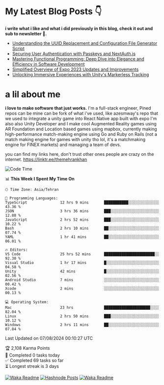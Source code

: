 # My Latest Blog Posts 👇
**i write what i like and what i did previously in this blog, check it out and sub to newsletter 🫡.**

<!-- HASHNODE_BLOG:START -->
- [Understanding the UUID Replacement and Configuration File Generator Script](https://themehrankhan.hashnode.dev/understanding-the-uuid-replacement-and-configuration-file-generator-script)
- [Securing User Authentication with Passkeys and NextAuth.js](https://themehrankhan.hashnode.dev/securing-user-authentication-with-passkeys-and-nextauthjs)
- [Mastering Functional Programming: Deep Dive into Elegance and Efficiency in Software Development](https://themehrankhan.hashnode.dev/mastering-functional-programming-deep-dive-into-elegance-and-efficiency-in-software-development)
- [Simplified Overview of Expo 2023 Updates and Improvements](https://themehrankhan.hashnode.dev/expo-2023-updates-and-features-summary)
- [Unlocking Immersive Experiences with Unity's Markerless Tracking](https://themehrankhan.hashnode.dev/unlocking-immersive-experiences-with-unitys-markerless-tracking)

<!-- HASHNODE_BLOG:END -->

# a lil about me
**i love to make  software that just works.**
I'm a full-stack engineer, Pined repos can be mine can be fork of what i've used, like azesmway's repo that we used to integrate a unity game into React Native app built with expo I'm also also Unity Developer and I make cool Augmented Reality games using AR Foundation and Location based games using mapbox, currently making high-performance match-making engine using Go and Ruby on Rails (not a match making engine for games with unity tho lol, it's a matchmaking engine for FINEX markets) and managing a team of devs.

you can find my links here, don't trust other ones people are crazy on the internet.
https://linktr.ee/themehrankhan

<!--START_SECTION:waka-->
![Code Time](http://img.shields.io/badge/Code%20Time-571%20hrs%2039%20mins-blue)

📊 **This Week I Spent My Time On** 

```text
🕑︎ Time Zone: Asia/Tehran

💬 Programming Languages: 
TypeScript               12 hrs 9 mins       ███████████░░░░░░░░░░░░░░   43.36 % 
JSON                     3 hrs 36 mins       ███░░░░░░░░░░░░░░░░░░░░░░   12.88 % 
JavaScript               2 hrs 52 mins       ███░░░░░░░░░░░░░░░░░░░░░░   10.22 % 
Bash                     2 hrs 10 mins       ██░░░░░░░░░░░░░░░░░░░░░░░   07.74 % 
YAML                     1 hr 41 mins        ██░░░░░░░░░░░░░░░░░░░░░░░   06.01 % 

🔥 Editors: 
VS Code                  25 hrs 52 mins      ███████████████████████░░   92.30 % 
Visual Studio            1 hr 17 mins        █░░░░░░░░░░░░░░░░░░░░░░░░   04.58 % 
Unity                    42 mins             █░░░░░░░░░░░░░░░░░░░░░░░░   02.56 % 
Android Studio           7 mins              ░░░░░░░░░░░░░░░░░░░░░░░░░   00.42 % 
Xcode                    2 mins              ░░░░░░░░░░░░░░░░░░░░░░░░░   00.13 % 

💻 Operating System: 
Mac                      23 hrs              █████████████████████░░░░   82.04 % 
Linux                    2 hrs 50 mins       ███░░░░░░░░░░░░░░░░░░░░░░   10.12 % 
Windows                  2 hrs 11 mins       ██░░░░░░░░░░░░░░░░░░░░░░░   07.84 % 
```


 Last Updated on 07/08/2024 00:10:27 UTC
<!--END_SECTION:waka-->

<!-- TODO-IST:START -->
🏆  2,108 Karma Points           
🌸  Completed 0 tasks today           
✅  Completed 69 tasks so far           
⏳  Longest streak is 3 days
<!-- TODO-IST:END -->

[![Waka Readme](https://github.com/TheMehranKhan/themehrankhan/actions/workflows/main.yml/badge.svg)](https://github.com/TheMehranKhan/themehrankhan/actions/workflows/main.yml)
[![Hashnode Posts](https://github.com/TheMehranKhan/themehrankhan/actions/workflows/hashnode.yml/badge.svg)](https://github.com/TheMehranKhan/themehrankhan/actions/workflows/hashnode.yml)
[![Waka Readme](https://github.com/TheMehranKhan/themehrankhan/actions/workflows/waka.yml/badge.svg)](https://github.com/TheMehranKhan/themehrankhan/actions/workflows/waka.yml)
